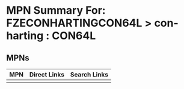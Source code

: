 



# MPN Summary For: FZECONHARTINGCON64L > con-harting : CON64L

## MPNs
  

|MPN|Direct Links|Search Links|
| :--- | :--- | :--- |
||||
